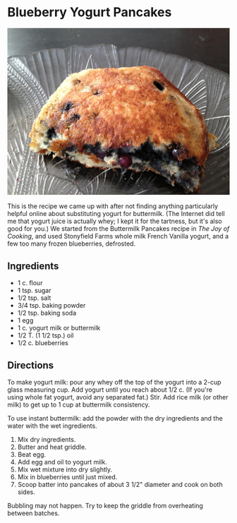 # Blueberry Yogurt Pancakes

![half pancakes](../images/half_pancakes.jpg)

This is the recipe we came up with after not finding anything particularly helpful online about substituting yogurt for buttermilk. (The Internet did tell me that yogurt juice is actually whey; I kept it for the tartness, but it's also good for you.) We started from the Buttermilk Pancakes recipe in _The Joy of Cooking_, and used Stonyfield Farms whole milk French Vanilla yogurt, and a few too many frozen blueberries, defrosted.

## Ingredients

* 1 c. flour
* 1 tsp. sugar
* 1/2 tsp. salt
* 3/4 tsp. baking powder
* 1/2 tsp. baking soda
* 1 egg
* 1 c. yogurt milk or buttermilk
* 1/2 T. (1 1/2 tsp.) oil
* 1/2 c. blueberries

## Directions

To make yogurt milk: pour any whey off the top of the yogurt into a 2-cup glass measuring cup. Add yogurt until you reach about 1/2 c. (If you're using whole fat yogurt, avoid any separated fat.) Stir. Add rice milk (or other milk) to get up to 1 cup at buttermilk consistency.

To use instant buttermilk: add the powder with the dry ingredients and the water with the wet ingredients. 

1. Mix dry ingredients.
2. Butter and heat griddle.
3. Beat egg.
4. Add egg and oil to yogurt milk.
5. Mix wet mixture into dry slightly.
6. Mix in blueberries until just mixed.
7. Scoop batter into pancakes of about 3 1/2" diameter and cook on both sides.

Bubbling may not happen. Try to keep the griddle from overheating between batches.
